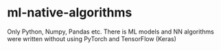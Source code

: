 # ml-native-algorithms
Only Python, Numpy, Pandas etc. There is ML models and NN algorithms were written without using PyTorch and TensorFlow (Keras)
